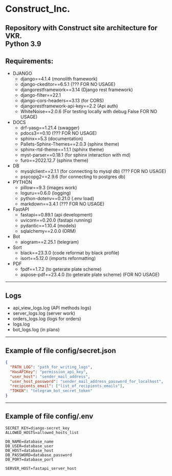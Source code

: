 # Construct_Inc.

Repository with Construct site architecture for VKR. \
Python 3.9
---

## Requirements:
- DJANGO
  - django==4.1.4 (monolith framework)
  - django-ckeditor==6.5.1 (??? FOR NO USAGE)
  - djangorestframework==3.14 (Django rest framework)
  - django-filter==22.1
  - django-cors-headers==3.13 (for CORS)
  - djangorestframework-api-key==2.2 (Api auth)
  - WhiteNoise==2.0.6 (For testing locally with debug False FOR NO USAGE)
- DOCS
  - drf-yasg==1.21.4 (swagger)
  - pdocs3==0.10 (??? FOR NO USAGE)
  - sphinx==5.3 (documentation)
  - Pallets-Sphinx-Themes==2.0.3 (sphinx theme)
  - sphinx-rtd-theme==1.1.1 (sphinx theme)
  - myst-parser==0.18.1 (for sphinx interaction with md)
  - furo==2022.12.7 (sphinx theme)
- DB
  - mysqlclient==2.1.1 (for connecting to mysql db) (??? FOR NO USAGE)
  - psycopg2==2.9.6 (for connecting to postgres db)
- PYTHON
  - pillow==9.3 (images work)
  - loguru==0.6.0 (logging)
  - python-dotenv==0.21.0 (.env load)
  - markdown==3.4.1 (??? FOR NO USAGE)
- FastAPI
  - fastapi==0.89.1 (api development)
  - uvicorn==0.20.0 (fastapi running)
  - pydantic==1.10.4 (models)
  - sqlalchemy==2.0.0 (ORM)
- Bot
  - aiogram==2.25.1 (telegram)
- Sort
  - black==23.3.0 (code reformat by black profile)
  - isort==5.12.0 (imports reformatting)
- PDF
  - fpdf==1.7.2 (to geterate plate scheme)
  - aspose-pdf==23.4.0 (to geterate plate scheme) (FOR NO USAGE)
---
## Logs
- api_view_logs.log (API methods logs)
- server_logs.log (server work)
- orders_logs.log (logs for orders)
- logs.log
- bot_logs.log (in plans)
---
## Example of file config/secret.json
```json
{
  "PATH_LOG": "path_for_writing_logs",
  "HasAPIKey": "permission_api_key",
  "user_host": "sender_mail_address",
  "user_host_password": "sender_mail_address_password_for_localhost",
  "recipients_email": ["list_of_recipients_emails"],
  "TOKEN": "telegram_bot_secret_token"
}
```
---
## Example of file config/.env
```text
SECRET_KEY=django-secret_key
ALLOWED_HOSTS=allowed_hosts_list

DB_NAME=database_name
DB_USER=database_user
DB_HOST=database_host
DB_PASSWORD=database_password
DB_PORT=database_port

SERVER_HOST=fastapi_server_host
```
